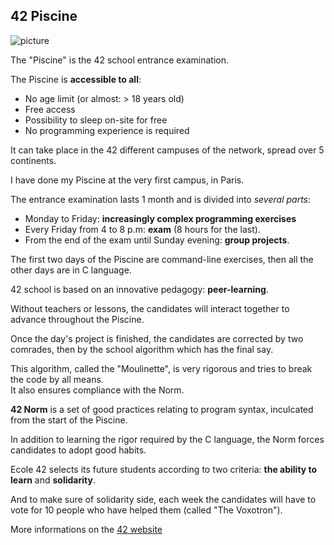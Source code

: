 ## 42 Piscine

![picture](https://user-images.githubusercontent.com/100300522/177166784-27b0d067-6f6b-421f-83db-4102a632cb4d.jpg)

The "Piscine" is the 42 school entrance examination.  

The Piscine is __accessible to all__:  

- No age limit (or almost: > 18 years old)  
- Free access  
- Possibility to sleep on-site for free 
- No programming experience is required  

It can take place in the 42 different campuses of the network, spread over 5 continents. 

I have done my Piscine at the very first campus, in Paris.  

The entrance examination lasts 1 month and is divided into *several parts*:  

* Monday to Friday: __increasingly complex programming exercises__  
* Every Friday from 4 to 8 p.m: __exam__ (8 hours for the last).  
* From the end of the exam until Sunday evening: __group projects__.  

The first two days of the Piscine are command-line exercises, then all the other days are in C language.  

42 school is based on an innovative pedagogy: __peer-learning__.  

Without teachers or lessons, the candidates will interact together to advance throughout the Piscine.  

Once the day's project is finished, the candidates are corrected by two comrades, then by the school algorithm which has the final say.  

This algorithm, called the "Moulinette", is very rigorous and tries to break the code by all means.  
It also ensures compliance with the Norm.  

__42 Norm__ is a set of good practices relating to program syntax, inculcated from the start of the Piscine.  

In addition to learning the rigor required by the C language, the Norm forces candidates to adopt good habits.  

Ecole 42 selects its future students according to two criteria: __the ability to learn__ and __solidarity__.  

And to make sure of solidarity side, each week the candidates will have to vote for 10 people who have helped them (called "The Voxotron").  

More informations on the [42 website](https://42.fr/en/homepage/)
